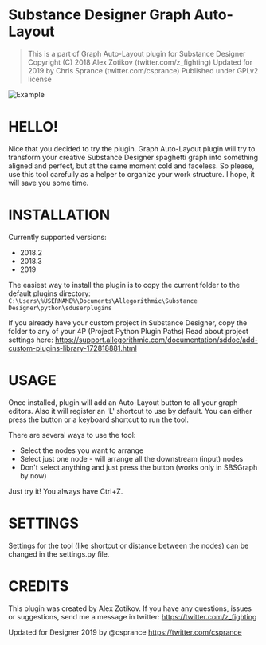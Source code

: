 # Substance Designer Graph Auto-Layout
> This is a part of Graph Auto-Layout plugin for Substance Designer
> Copyright (C) 2018 Alex Zotikov (twitter.com/z_fighting)
> Updated for 2019 by Chris Sprance (twitter.com/csprance)
> Published under GPLv2 license

![Example](https://csprance.com/shots/2019-12-27_e24433b4-a471-46ba-b517-49674742212a.gif)
# HELLO!

Nice that you decided to try the plugin.
Graph Auto-Layout plugin will try to transform your creative Substance Designer spaghetti graph
into something aligned and perfect, but at the same moment cold and faceless.
So please, use this tool carefully as a helper to organize your work structure.
I hope, it will save you some time.


# INSTALLATION

Currently supported versions:
* 2018.2
* 2018.3
* 2019

The easiest way to install the plugin is to copy the current folder to 
the default plugins directory:
`C:\Users\%USERNAME%\Documents\Allegorithmic\Substance Designer\python\sduserplugins`

If you already have your custom project in Substance Designer, copy the folder to 
any of your 4P (Project Python Plugin Paths)
Read about project settings here: 
https://support.allegorithmic.com/documentation/sddoc/add-custom-plugins-library-172818881.html


# USAGE

Once installed, plugin will add an Auto-Layout button to all your graph editors.
Also it will register an 'L' shortcut to use by default.
You can either press the button or a keyboard shortcut to run the tool.

There are several ways to use the tool:
* Select the nodes you want to arrange
* Select just one node - will arrange all the downstream (input) nodes
* Don't select anything and just press the button (works only in SBSGraph by now)

Just try it! You always have Ctrl+Z.


# SETTINGS

Settings for the tool (like shortcut or distance between the nodes) can be changed
in the settings.py file.


# CREDITS

This plugin was created by Alex Zotikov.
If you have any questions, issues or suggestions, send me a message in twitter:
https://twitter.com/z_fighting

Updated for Designer 2019 by @csprance
https://twitter.com/csprance

